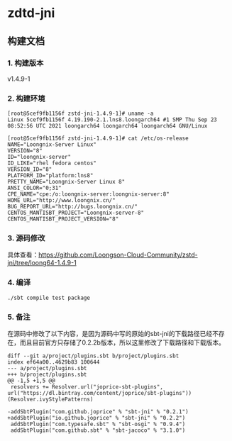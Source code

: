 # zdtd-jni
## 构建文档
### 1. 构建版本
v1.4.9-1     
### 2. 构建环境
```
[root@5cef9fb1156f zstd-jni-1.4.9-1]# uname -a
Linux 5cef9fb1156f 4.19.190-2.1.lns8.loongarch64 #1 SMP Thu Sep 23 08:52:56 UTC 2021 loongarch64 loongarch64 loongarch64 GNU/Linux

[root@5cef9fb1156f zstd-jni-1.4.9-1]# cat /etc/os-release 
NAME="Loongnix-Server Linux"
VERSION="8"
ID="loongnix-server"
ID_LIKE="rhel fedora centos"
VERSION_ID="8"
PLATFORM_ID="platform:lns8"
PRETTY_NAME="Loongnix-Server Linux 8"
ANSI_COLOR="0;31"
CPE_NAME="cpe:/o:loongnix-server:loongnix-server:8"
HOME_URL="http://www.loongnix.cn/"
BUG_REPORT_URL="http://bugs.loongnix.cn/"
CENTOS_MANTISBT_PROJECT="Loongnix-server-8"
CENTOS_MANTISBT_PROJECT_VERSION="8"
```
### 3. 源码修改
具体查看：https://github.com/Loongson-Cloud-Community/zstd-jni/tree/loong64-1.4.9-1      

### 4. 编译
```
./sbt compile test package
```

### 5. 备注
在源码中修改了以下内容，是因为源码中写的原始的sbt-jni的下载路径已经不存在，而且目前官方只存储了0.2.2b版本，所以这里修改了下载路径和下载版本。       
```
diff --git a/project/plugins.sbt b/project/plugins.sbt
index ef64a00..4629b83 100644
--- a/project/plugins.sbt
+++ b/project/plugins.sbt
@@ -1,5 +1,5 @@
 resolvers += Resolver.url("joprice-sbt-plugins", url("https://dl.bintray.com/content/joprice/sbt-plugins"))(Resolver.ivyStylePatterns)
 
-addSbtPlugin("com.github.joprice" % "sbt-jni" % "0.2.1")
+addSbtPlugin("io.github.joprice" % "sbt-jni" % "0.2.2")
 addSbtPlugin("com.typesafe.sbt" % "sbt-osgi" % "0.9.4")
 addSbtPlugin("com.github.sbt" % "sbt-jacoco" % "3.1.0")
```
